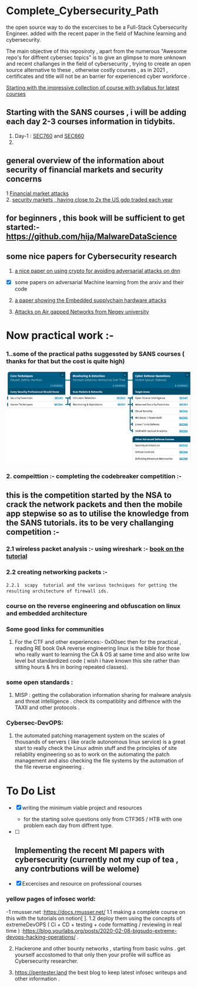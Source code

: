# Complete_Cybersecurity_Path
the open source way to  do the excercises to be a Full-Stack Cybersecurity Engineer. added with the recent paper in the field of Machine learning and cybersecurity. 

The main objective of this reposiroty , apart from the numerous "Awesome repo's for diffrent cybersec topics" is to give an  glimpse to more unknown and recent challanges in the field of cybersecurity  , trying to create an open source alternative to these , otherwise costly courses , as in 2021 ,  certificates and title will not be an barrier for  experienced cyber workforce .



[Starting with the impressive collection of course with syllabus for latest courses ](https://www.sans.org/cyber-security-courses/)


## Starting with the  SANS courses , i will be adding each day 2-3 courses information in tidybits. 

1. Day-1 : [SEC760]() and [SEC660]()
2. 





## general overview of the information about  security of financial markets and security concerns 

1 [Financial market attacks](https://www.swift.com/resource/how-cyber-attackers-could-target-worlds-financial-markets)
<br>2. [security markets , having close to 2x the US gdp traded each year ](https://www.issanet.org/e/pdf/2018-10_ISSA_Cyber_Risk_in_Securities_Services.pdf)

## for beginners , this book  will be sufficient to get started:-  https://github.com/hija/MalwareDataScience

## some nice papers for  Cybersecurity research 
1.  [a nice paper on using crypto for avoiding adversarial attacks on  dnn](https://arxiv.org/pdf/1809.01715.pdf)
  - [X]  some papers on adversarial Machine learning from the arxiv and their code 
   
2. [a  paper showing the Embedded supplychain  hardware  attacks ](https://arxiv.org/abs/1812.02770)

3. [Attacks on Air gapped  Networks  from Negev university ](https://i.blackhat.com/us-18/Wed-August-8/us-18-Guri-AirGap.pdf)

# Now practical  work :- 
### 1..some of the practical paths suggessted by SANS courses ( thanks for that  but the cost is quite high)

![alt text](https://raw.githubusercontent.com/GrandGarcon/Complete_Cybersecurity_Path/master/Docs/Screenshot%20from%202019-09-22%2022-49-57.png)


### 2. compeittion :-  completing the codebreaker competition :- 
this is the competition started by the NSA to crack the network packets  and then the mobile app stepwise so as to utilise the knowledge from the SANS tutorials. its to be very challanging competition :- 
  - 

### 2.1 wireless packet analysis :- using wireshark :- [book on the tutorial](http://index-of.es/Varios-2/Practical%20Packet%20Analysis%20Using%20Wireshark%20to%20Solve%20Real%20World%20Problems.pdf)
  
  
  
  ### 2.2 creating networking packets :- 

    2.2.1  scapy  tutorial and the various techniques for getting the resulting architecture of firewall ids.


### course on the reverse engineering and obfuscation on linux and embedded architecture 



### Some good links for communities 
1. For the CTF and other experiences:- 0x00sec
then for the practical , reading RE book 0xA reverse engineering linux is the bible for those who really want to learning the CA & OS at same time and also write low level but standardized code ( wish i have known this site rather than sitting hours & hrs in boring repeated classes).



### some open standards :
1. MISP : getting the collaboration information sharing  for malware analysis and threat intelligence . check its compatiblity and diffrence with the TAXII and other protocols .


###  Cybersec-DevOPS: 
1. the automated patching management system on the scales of thousands of servers ( like oracle autonomous linux service) is a great start to really check the  Linux admin stuff and the principles of site reliablity engineering so as to work on the automating the patch management and also checking the file systems  by the automation of the file reverse engineering . 


# To Do List

- [X] writing the minimum viable project and resources
  - for the starting solve questions only from CTF365 / HTB  with one problem each day from diffrent type.
  
- [ ] Implementing the recent Ml papers with cybersecurity (currently not my cup of tea , any contrbutions will be welome)
  - 


-[X]  Excercises and resource on professional courses 

###   yellow pages  of infosec world:
  -1 rmusser.net :https://docs.rmusser.net/
    1.1  making a complete course on this with the tutorials on notion[ ]. 
    1.2 deploy them using the concepts of extremeDevOPS ( Ci + CD + testing + code formatting / reviewing in real time ) :https://blog.yourlabs.org/posts/2020-02-08-bigsudo-extreme-devops-hacking-operations/ .
    
2. Hackerone and other bounty networks , starting from basic vulns . get yourself accostomed to that only then your profile will suffice as Cybersecurity researcher.

3. https://pentester.land the best blog to keep latest infosec  writeups and  other information .



